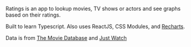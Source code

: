 Ratings is an app to lookup movies, TV shows or actors and see graphs based on their ratings.

Built to learn Typescript. Also uses ReactJS, CSS Modules, and <a href='https://recharts.org/en-US/'>Recharts</a>.

Data is from <a href='https://www.themoviedb.org'>The Movie Database</a> and <a href='https://www.justwatch.com'>Just Watch</a>
